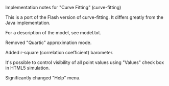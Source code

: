 Implementation notes for "Curve Fitting" (curve-fitting)

This is a port of the Flash version of curve-fitting. It differs greatly from the Java implementation.

For a description of the model, see model.txt.

Removed "Quartic" approximation mode.

Added r-square (correlation coefficient) barometer.

It's possible to control visibility of all point values using "Values" check box in HTML5 simulation.

Significantly changed "Help" menu. 


